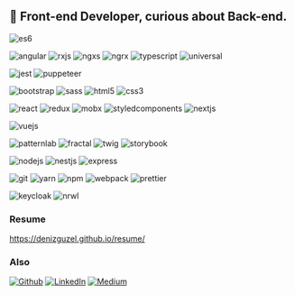 ## 🧶 Front-end Developer, curious about Back-end.

![es6]

![angular] ![rxjs] ![ngxs] ![ngrx] ![typescript] ![universal]

![jest] ![puppeteer]

![bootstrap] ![sass] ![html5] ![css3]

![react] ![redux] ![mobx] ![styledcomponents] ![nextjs]

![vuejs]

![patternlab] ![fractal] ![twig] ![storybook]

![nodejs] ![nestjs] ![express]

![git] ![yarn] ![npm] ![webpack] ![prettier]

![keycloak] ![nrwl]

### Resume
https://denizguzel.github.io/resume/

### Also

<p>
<a href="https://github.com/denizguzel" target="_blank">
<img alt="Github" src="https://img.shields.io/badge/GitHub-%2312100E.svg?&style=for-the-badge&logo=Github&logoColor=white" /></a>
<a href="https://www.linkedin.com/in/deniz-guzel" target="_blank">
<img alt="LinkedIn" src="https://img.shields.io/badge/linkedin-%230077B5.svg?&style=for-the-badge&logo=linkedin&logoColor=white" /></a> <a href="https://medium.com/@denizguzel" target="_blank"><img alt="Medium" src="https://img.shields.io/badge/medium-%2312100E.svg?&style=for-the-badge&logo=medium&logoColor=white" /></a>
</p>

[es6]: https://img.shields.io/badge/ES6-F0D53B?logo=JavaScript&logoColor=000 "ECMAScript 6"
[angular]: https://img.shields.io/badge/Angular-DD0031?logo=angular&logoColor=white "Angular"
[rxjs]: https://img.shields.io/badge/RxJS-B7178C?logo=reactivex&logoColor=white "RxJS"
[ngxs]: https://img.shields.io/badge/NGXS-1D00FF?logo=ngxs&logoColor=white "NGXS"
[ngrx]: https://img.shields.io/badge/NGRX-4B314F?logo=ngrx&logoColor=white "NGRX"
[typescript]: https://img.shields.io/badge/TypeScript-007ACC?logo=typescript&logoColor=white "Typescript"
[universal]: https://img.shields.io/badge/Angular_Universal-00ACC1?logo=angular-universal&logoColor=white "Angular Universal"
[jest]: https://img.shields.io/badge/Jest-C21325?logo=jest&logoColor=white "Jest"
[puppeteer]: https://img.shields.io/badge/Puppeteer-40B5A4?logo=puppeteer&logoColor=white "Puppeteer"
[bootstrap]: https://img.shields.io/badge/Bootstrap-563D7C?logo=bootstrap&logoColor=white "Bootstrap"
[sass]: https://img.shields.io/badge/Sass-CC6699?logo=sass&logoColor=white "Sass"
[html5]: https://img.shields.io/badge/HTML5-E34F26?logo=html5&logoColor=white "HTML5"
[css3]: https://img.shields.io/badge/CSS3-1572B6?logo=css3&logoColor=white "CSS3"
[react]: https://img.shields.io/badge/React-45B8D8?logo=react&logoColor=white "React"
[redux]: https://img.shields.io/badge/Redux-764ABC?logo=redux&logoColor=white "Redux"
[mobx]: https://img.shields.io/badge/Mobx-E05D17?logo=mobx&logoColor=white "Mobx"
[styledcomponents]: https://img.shields.io/badge/Styled_Components-DB7093?logo=styled-components&logoColor=white "Styled Components"
[nextjs]: https://img.shields.io/badge/NextJS-000000?logo=next.js&logoColor=white "NextJS"
[vuejs]: https://img.shields.io/badge/Vue.js-4FC08D?logo=vue.js&logoColor=white "Vue.js"
[patternlab]: https://img.shields.io/badge/Patternlab-1F1F1F?logo=patternlab&logoColor=white "Patternlab"
[fractal]: https://img.shields.io/badge/Fractal-C23582?logo=fractal&logoColor=white "Fractal"
[twig]: https://img.shields.io/badge/Twig-D3DA36?logo=twig&logoColor=white "Twig"
[storybook]: https://img.shields.io/badge/Storybook-FF4785?logo=storybook&logoColor=white "Storybook"
[nodejs]: https://img.shields.io/badge/NodeJS-339933?logo=node.js&logoColor=white "NodeJS"
[nestjs]: https://img.shields.io/badge/NestJS-E0234E?logo=nestjs&logoColor=white "NestJS"
[express]: https://img.shields.io/badge/Express-FFFFFF?logo=express&logoColor=white "Express"
[git]: https://img.shields.io/badge/Git-F05032?logo=git&logoColor=white "Git"
[yarn]: https://img.shields.io/badge/Yarn-2C8EBB?logo=yarn&logoColor=white "Yarn"
[npm]: https://img.shields.io/badge/NPM-CB3837?logo=npm&logoColor=white "NPM"
[webpack]: https://img.shields.io/badge/Webpack-8DD6F9?logo=webpack&logoColor=white "Webpack"
[prettier]: https://img.shields.io/badge/Prettier-F7B93E?logo=prettier&logoColor=white "Prettier"
[keycloak]: https://img.shields.io/badge/Keycloak-FFFFFF?logo=keycloak&logoColor=white "Keycloak"
[nrwl]: https://img.shields.io/badge/Nrwl-143057?logo=nrwl&logoColor=white "Nrwl"
